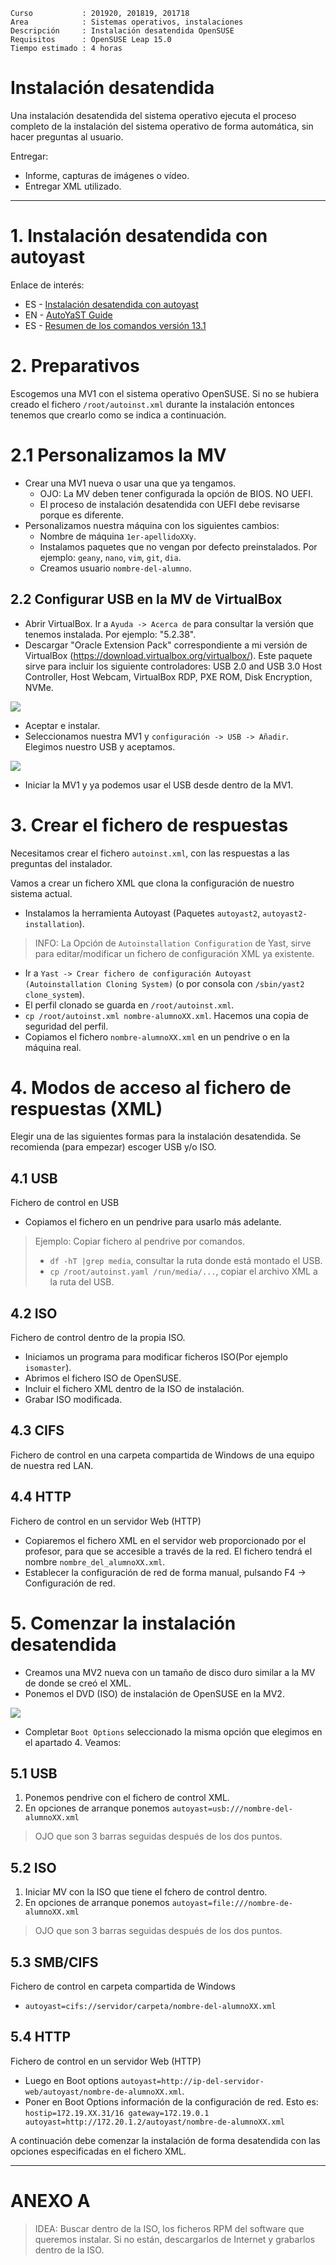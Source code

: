 
```
Curso           : 201920, 201819, 201718
Area            : Sistemas operativos, instalaciones
Descripción     : Instalación desatendida OpenSUSE
Requisitos      : OpenSUSE Leap 15.0
Tiempo estimado : 4 horas
```

# Instalación desatendida

Una instalación desatendida del sistema operativo ejecuta el proceso completo
de la instalación del sistema operativo de forma automática, sin hacer preguntas al usuario.

Entregar:
* Informe, capturas de imágenes o vídeo.
* Entregar XML utilizado.

---
# 1. Instalación desatendida con **autoyast**

Enlace de interés:
* ES - [Instalación desatendida con autoyast](https://dtrinf.wordpress.com/2012/11/06/instalacion-de-suse-desatendida-con-autoyast/)  
* EN - [AutoYaST Guide](https://doc.opensuse.org/projects/autoyast/)   
* ES - [Resumen de los comandos versión 13.1](https://es.opensuse.org/openSUSE:Vadem%C3%A9cum_comandos_13.1)   

# 2. Preparativos

Escogemos una MV1 con el sistema operativo OpenSUSE. Si no se hubiera creado el fichero `/root/autoinst.xml` durante la instalación entonces tenemos que crearlo como se indica a continuación.

# 2.1 Personalizamos la MV

* Crear una MV1 nueva o usar una que ya tengamos.
    * OJO: La MV deben tener configurada la opción de BIOS. NO UEFI.
    * El proceso de instalación desatendida con UEFI debe revisarse porque es diferente.
* Personalizamos nuestra máquina con los siguientes cambios:
    * Nombre de máquina `1er-apellidoXXy`.
    * Instalamos paquetes que no vengan por defecto preinstalados. Por ejemplo: `geany`, `nano`, `vim`, `git`, `dia`.
    * Creamos usuario `nombre-del-alumno`.

## 2.2 Configurar USB en la MV de VirtualBox

* Abrir VirtualBox. Ir a `Ayuda -> Acerca de` para consultar la versión que tenemos instalada. Por ejemplo: "5.2.38".
* Descargar "Oracle Extension Pack" correspondiente a mi versión de VirtualBox (https://download.virtualbox.org/virtualbox/).
Este paquete sirve para incluir los siguiente controladores: USB 2.0 and USB 3.0 Host Controller, Host Webcam, VirtualBox RDP, PXE ROM, Disk Encryption, NVMe.

![](images/virtualbox-extpack.png)

* Aceptar e instalar.
* Seleccionamos nuestra MV1 y `configuración -> USB -> Añadir`. Elegimos nuestro USB y aceptamos.

![](images/virtualbox-usb.png)

* Iniciar la MV1 y ya podemos usar el USB desde dentro de la MV1.

# 3. Crear el fichero de respuestas

Necesitamos crear el fichero `autoinst.xml`, con las respuestas a las preguntas del instalador.

Vamos a crear un fichero XML que clona la configuración de nuestro sistema actual.

* Instalamos la herramienta Autoyast (Paquetes `autoyast2`, `autoyast2-installation`).

> INFO: La Opción de `Autoinstallation Configuration` de Yast, sirve para editar/modificar un fichero de configuración XML ya existente.

* Ir a `Yast -> Crear fichero de configuración Autoyast (Autoinstallation Cloning System)`
(o por consola con `/sbin/yast2 clone_system`).
* El perfil clonado se guarda en `/root/autoinst.xml`.
* `cp /root/autoinst.xml nombre-alumnoXX.xml`. Hacemos una copia de seguridad del perfil.
* Copiamos el fichero `nombre-alumnoXX.xml` en un pendrive o en la máquina real.

# 4. Modos de acceso al fichero de respuestas (XML)

Elegir una de las siguientes formas para la instalación desatendida. Se recomienda (para empezar) escoger USB y/o ISO.

## 4.1 USB

Fichero de control en USB
* Copiamos el fichero en un pendrive para usarlo más adelante.

> Ejemplo: Copiar fichero al pendrive por comandos.
>
> * `df -hT |grep media`, consultar la ruta donde está montado el USB.
> * `cp /root/autoinst.yaml /run/media/...`, copiar el archivo XML a la ruta del USB.

## 4.2 ISO

Fichero de control dentro de la propia ISO.
* Iniciamos un programa para modificar ficheros ISO(Por ejemplo `isomaster`).
* Abrimos el fichero ISO de OpenSUSE.
* Incluir el fichero XML dentro de la ISO de instalación.
* Grabar ISO modificada.

## 4.3 CIFS

Fichero de control en una carpeta compartida de Windows de una equipo de nuestra red LAN.

## 4.4 HTTP

Fichero de control en un servidor Web (HTTP)

* Copiaremos el fichero XML en el servidor web proporcionado por el profesor, para que se accesible a través de la red. El fichero tendrá el nombre `nombre_del_alumnoXX.xml`.
* Establecer la configuración de red de forma manual, pulsando F4 -> Configuración de red.

# 5. Comenzar la instalación desatendida

* Creamos una MV2 nueva con un tamaño de disco duro similar a la MV de donde se creó el XML.
* Ponemos el DVD (ISO) de instalación de OpenSUSE en la MV2.

![](images/opensuse-boot-options.png)

* Completar `Boot Options` seleccionado la misma opción que elegimos en el apartado 4. Veamos:

## 5.1 USB

1. Ponemos pendrive con el fichero de control XML.
1. En opciones de arranque ponemos `autoyast=usb:///nombre-del-alumnoXX.xml`

> OJO que son 3 barras seguidas después de los dos puntos.

## 5.2 ISO

1. Iniciar MV con la ISO que tiene el fchero de control dentro.
1. En opciones de arranque ponemos `autoyast=file:///nombre-de-alumnoXX.xml`

> OJO que son 3 barras seguidas después de los dos puntos.

## 5.3 SMB/CIFS

Fichero de control en carpeta compartida de Windows
* `autoyast=cifs://servidor/carpeta/nombre-del-alumnoXX.xml`

## 5.4 HTTP

Fichero de control en un servidor Web (HTTP)
* Luego en Boot options `autoyast=http://ip-del-servidor-web/autoyast/nombre-de-alumnoXX.xml`.
* Poner en Boot Options información de la configuración de red. Esto es: `hostip=172.19.XX.31/16 gateway=172.19.0.1 autoyast=http://172.20.1.2/autoyast/nombre-de-alumnoXX.xml`

A continuación debe comenzar la instalación de forma desatendida con las opciones especificadas en el fichero XML.

---
# ANEXO A

> IDEA: Buscar dentro de la ISO, los ficheros RPM del software que queremos instalar. Si no están, descargarlos de Internet y grabarlos dentro de la ISO.
